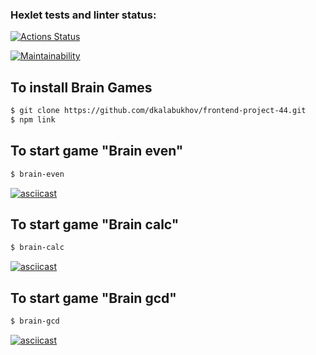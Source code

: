 ### Hexlet tests and linter status:
[![Actions Status](https://github.com/dkalabukhov/frontend-project-44/workflows/hexlet-check/badge.svg)](https://github.com/dkalabukhov/frontend-project-44/actions)

[![Maintainability](https://api.codeclimate.com/v1/badges/f1ed622db142f6042fe8/maintainability)](https://codeclimate.com/github/dkalabukhov/frontend-project-44/maintainability)

## To install Brain Games
```sh
$ git clone https://github.com/dkalabukhov/frontend-project-44.git
$ npm link
```

## To start game "Brain even"
```sh
$ brain-even
```
[![asciicast](https://asciinema.org/a/564661.svg)](https://asciinema.org/a/564661)

## To start game "Brain calc"
```sh
$ brain-calc
```
[![asciicast](https://asciinema.org/a/564773.svg)](https://asciinema.org/a/564773)

## To start game "Brain gcd"
```sh
$ brain-gcd
```
[![asciicast](https://asciinema.org/a/564798.svg)](https://asciinema.org/a/564798)